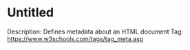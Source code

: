 # Untitled

Description: Defines metadata about an HTML document
Tag: https://www.w3schools.com/tags/tag_meta.asp